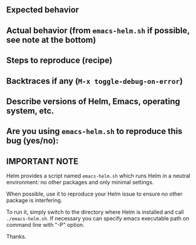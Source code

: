 ## Expected behavior

## Actual behavior (from `emacs-helm.sh` if possible, see note at the bottom)

## Steps to reproduce (recipe)

## Backtraces if any (`M-x toggle-debug-on-error`)

## Describe versions of Helm, Emacs, operating system, etc.

## Are you using `emacs-helm.sh` to reproduce this bug (yes/no):

## IMPORTANT NOTE

Helm provides a script named `emacs-helm.sh` which runs Helm in a neutral
environment: no other packages and only minimal settings.

When possible, use it to reproduce your Helm issue to ensure no other package is
interfering.

To run it, simply switch to the directory where Helm is installed and call `./emacs-helm.sh`.
If necessary you can specify emacs executable path on command line with "-P" option.

Thanks.
